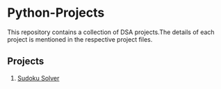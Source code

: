 # Python-Projects

This repository contains a collection of DSA projects.The details of each project is mentioned in the respective project files.

## Projects

1. [Sudoku Solver](https://github.com/aasritha04/DSA-Projects/tree/main/Sudoku%20Solver)
